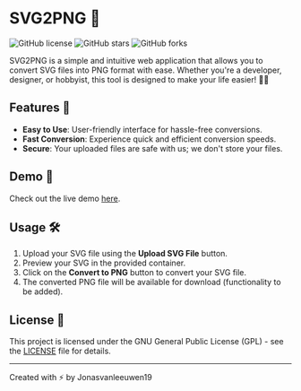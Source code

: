 # SVG2PNG 🌟

![GitHub license](https://img.shields.io/badge/license-GNU%20GPL-blue.svg)
![GitHub stars](https://img.shields.io/github/stars/yixboost/SVG2PNG?style=social)
![GitHub forks](https://img.shields.io/github/forks/yixboost/SVG2PNG?style=social)

SVG2PNG is a simple and intuitive web application that allows you to convert SVG files into PNG format with ease. Whether you're a developer, designer, or hobbyist, this tool is designed to make your life easier! 🎨✨

## Features 🚀

- **Easy to Use**: User-friendly interface for hassle-free conversions.
- **Fast Conversion**: Experience quick and efficient conversion speeds.
- **Secure**: Your uploaded files are safe with us; we don't store your files.

## Demo 🎥

Check out the live demo [here](http://yixboost.github.io/svg2png).

## Usage 🛠️

1. Upload your SVG file using the **Upload SVG File** button.
2. Preview your SVG in the provided container.
3. Click on the **Convert to PNG** button to convert your SVG file.
4. The converted PNG file will be available for download (functionality to be added).

## License 📄

This project is licensed under the GNU General Public License (GPL) - see the [LICENSE](LICENSE) file for details.

---

Created with ⚡ by Jonasvanleeuwen19
